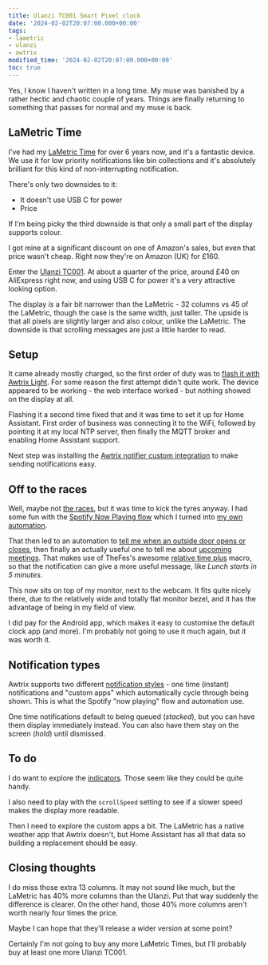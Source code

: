 ```yaml
---
title: Ulanzi TC001 Smart Pixel clock
date: '2024-02-02T20:07:00.000+00:00'
tags:
- lametric
- ulanzi
- awtrix
modified_time: '2024-02-02T20:07:00.000+00:00'
toc: true
---
```


Yes, I know I haven't written in a long time. My muse was banished by a rather hectic and chaotic couple of years. Things are finally returning to something that passes for normal and my muse is back.

## LaMetric Time

I've had my [LaMetric Time](https://lametric.com/) for over 6 years now, and it's a fantastic device. We use it for low priority notifications like bin collections and it's absolutely brilliant for this kind of non-interrupting notification.

There's only two downsides to it:
* It doesn't use USB C for power
* Price

If I'm being picky the third downside is that only a small part of the display supports colour.

I got mine at a significant discount on one of Amazon's sales, but even that price wasn't cheap. Right now they're on Amazon (UK) for £160.

Enter the [Ulanzi TC001](https://www.ulanzi.com/products/ulanzi-pixel-smart-clock-2882). At about a quarter of the price, around £40 on AliExpress right now, and using USB C for power it's a very attractive looking option.

The display _is_ a fair bit narrower than the LaMetric - 32 columns vs 45 of the LaMetric, though the case is the same width, just taller. The upside is that all pixels are slightly larger and also colour, unlike the LaMetric. The downside is that scrolling messages are just a little harder to read.

## Setup

It came already mostly charged, so the first order of duty was to [flash it with Awtrix Light](https://blueforcer.github.io/awtrix-light/#/). For some reason the first attempt didn't quite work. The device appeared to be working - the web interface worked - but nothing showed on the display at all.

Flashing it a second time fixed that and it was time to set it up for Home Assistant. First order of business was connecting it to the WiFi, followed by pointing it at my local NTP server, then finally the MQTT broker and enabling Home Assistant support.

Next step was installing the [Awtrix notifier custom integration](https://github.com/10der/homeassistant-custom_components-awtrix) to make sending notifications easy.

## Off to the races

Well, maybe not [the races](https://www.youtube.com/playlist?list=OLAK5uy_l4v8ohS_9pyF7jfRZg5IWLgP1X-bVIEcE), but it was time to kick the tyres anyway. I had some fun with the [Spotify Now Playing flow](https://flows.blueforcer.de/flow/PepJd5xeAjWN) which I turned into [my own automation](https://github.com/DubhAd/Home-AssistantConfig/blob/125e7c097b27b899bf1f7b3564000e08a23e510d/automation/office/spotify_in_the_office.yaml).

That then led to an automation to [tell me when an outside door opens or closes](https://github.com/DubhAd/Home-AssistantConfig/blob/b8129ab692f9f3451d780d736922278e3315f65d/automation/office/outside_door_opened.yaml), then finally an actually useful one to tell me about [upcoming meetings](https://github.com/DubhAd/Home-AssistantConfig/blob/82a3726eee0752652f8291b0fc135fc595b554c2/automation/office/awtrix_calendar.yaml). That makes use of TheFes's awesome [relative time plus](https://community.home-assistant.io/t/relative-time-plus/635274) macro, so that the notification can give a more useful message, like _Lunch starts in 5 minutes_.

This now sits on top of my monitor, next to the webcam. It fits quite nicely there, due to the relatively wide and totally flat monitor bezel, and it has the advantage of being in my field of view.

I did pay for the Android app, which makes it easy to customise the default clock app (and more). I'm probably not going to use it much again, but it was worth it.

## Notification types

Awtrix supports two different [notification styles](https://blueforcer.github.io/awtrix-light/#/api?id=interaction) - one time (instant) notifications and "custom apps" which automatically cycle through being shown. This is what the Spotify "now playing" flow and automation use.

One time notifications default to being queued (_stacked_), but you can have them display immediately instead. You can also have them stay on the screen (_hold_) until dismissed.

## To do

I do want to explore the [indicators](https://blueforcer.github.io/awtrix-light/#/api?id=colored-indicators). Those seem like they could be quite handy.

I also need to play with the `scrollSpeed` setting to see if a slower speed makes the display more readable.

Then I need to explore the custom apps a bit. The LaMetric has a native weather app that Awtrix doesn't, but Home Assistant has all that data so building a replacement should be easy.

## Closing thoughts

I do miss those extra 13 columns. It may not sound like much, but the LaMetric has 40% more columns than the Ulanzi. Put that way suddenly the difference is clearer. On the other hand, those 40% more columns aren't worth nearly four times the price.

Maybe I can hope that they'll release a wider version at some point?

Certainly I'm not going to buy any more LaMetric Times, but I'll probably buy at least one more Ulanzi TC001.